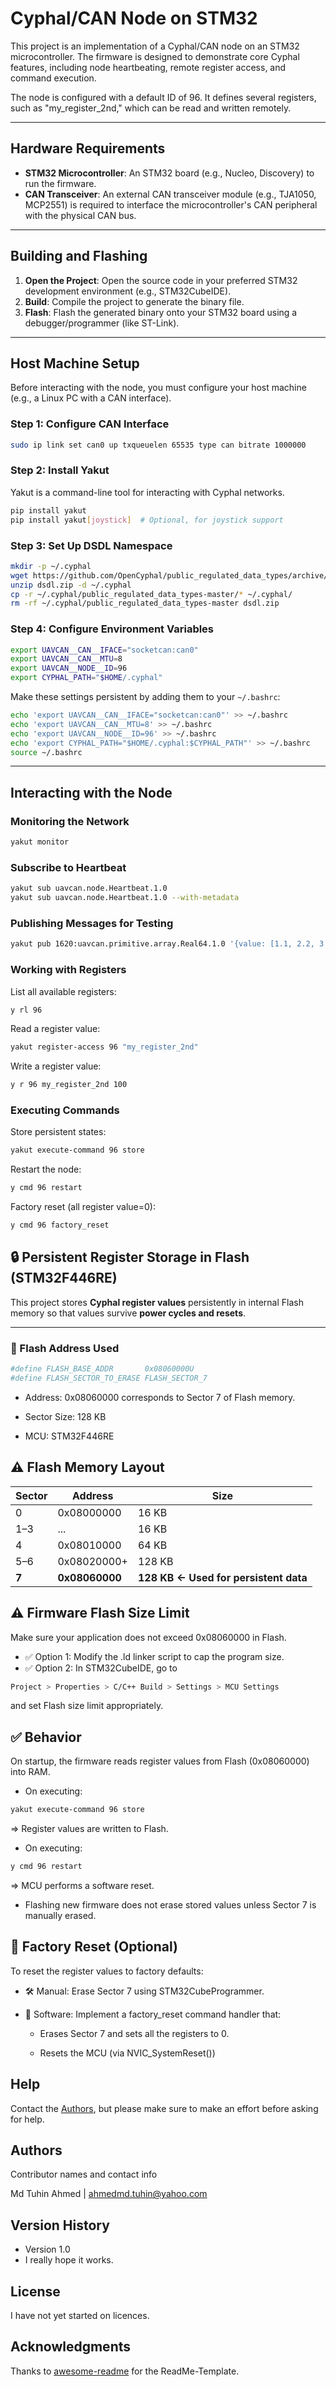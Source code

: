 # Cyphal/CAN Node on STM32

This project is an implementation of a Cyphal/CAN node on an STM32 microcontroller. The firmware is designed to demonstrate core Cyphal features, including node heartbeating, remote register access, and command execution.

The node is configured with a default ID of 96. It defines several registers, such as "my_register_2nd," which can be read and written remotely.

***

## Hardware Requirements

* **STM32 Microcontroller**: An STM32 board (e.g., Nucleo, Discovery) to run the firmware.
* **CAN Transceiver**: An external CAN transceiver module (e.g., TJA1050, MCP2551) is required to interface the microcontroller's CAN peripheral with the physical CAN bus.

***

## Building and Flashing

1.  **Open the Project**: Open the source code in your preferred STM32 development environment (e.g., STM32CubeIDE).
2.  **Build**: Compile the project to generate the binary file.
3.  **Flash**: Flash the generated binary onto your STM32 board using a debugger/programmer (like ST-Link).

***

## Host Machine Setup

Before interacting with the node, you must configure your host machine (e.g., a Linux PC with a CAN interface).

### Step 1: Configure CAN Interface

```bash
sudo ip link set can0 up txqueuelen 65535 type can bitrate 1000000
```

### Step 2: Install Yakut

Yakut is a command-line tool for interacting with Cyphal networks.

```bash
pip install yakut
pip install yakut[joystick]  # Optional, for joystick support
```

### Step 3: Set Up DSDL Namespace

```bash
mkdir -p ~/.cyphal
wget https://github.com/OpenCyphal/public_regulated_data_types/archive/refs/heads/master.zip -O dsdl.zip
unzip dsdl.zip -d ~/.cyphal
cp -r ~/.cyphal/public_regulated_data_types-master/* ~/.cyphal/
rm -rf ~/.cyphal/public_regulated_data_types-master dsdl.zip
```

### Step 4: Configure Environment Variables

```bash
export UAVCAN__CAN__IFACE="socketcan:can0"
export UAVCAN__CAN__MTU=8
export UAVCAN__NODE__ID=96
export CYPHAL_PATH="$HOME/.cyphal"
```

Make these settings persistent by adding them to your `~/.bashrc`:

```bash
echo 'export UAVCAN__CAN__IFACE="socketcan:can0"' >> ~/.bashrc
echo 'export UAVCAN__CAN__MTU=8' >> ~/.bashrc
echo 'export UAVCAN__NODE__ID=96' >> ~/.bashrc
echo 'export CYPHAL_PATH="$HOME/.cyphal:$CYPHAL_PATH"' >> ~/.bashrc
source ~/.bashrc
```

***

## Interacting with the Node

### Monitoring the Network

```bash
yakut monitor
```

### Subscribe to Heartbeat

```bash
yakut sub uavcan.node.Heartbeat.1.0
yakut sub uavcan.node.Heartbeat.1.0 --with-metadata
```


### Publishing Messages for Testing

```bash
yakut pub 1620:uavcan.primitive.array.Real64.1.0 '{value: [1.1, 2.2, 3.3]}'
```

### Working with Registers

List all available registers:

```bash
y rl 96
```

Read a register value:

```bash
yakut register-access 96 "my_register_2nd"
```

Write a register value:

```bash
y r 96 my_register_2nd 100
```

### Executing Commands

Store persistent states:

```bash
yakut execute-command 96 store
```


Restart the node:

```bash
y cmd 96 restart
```


Factory reset (all register value=0):

```bash
y cmd 96 factory_reset
```

## 🔒 Persistent Register Storage in Flash (STM32F446RE)

This project stores **Cyphal register values** persistently in internal Flash memory so that values survive **power cycles and resets**.

---

### 📌 Flash Address Used

```bash
#define FLASH_BASE_ADDR       0x08060000U
#define FLASH_SECTOR_TO_ERASE FLASH_SECTOR_7
```
* Address: 0x08060000 corresponds to Sector 7 of Flash memory.

* Sector Size: 128 KB

* MCU: STM32F446RE

## ⚠️ Flash Memory Layout

| Sector | Address        | Size                                  |
| ------ | -------------- | ------------------------------------- |
| 0      | 0x08000000     | 16 KB                                 |
| 1–3    | ...            | 16 KB                                 |
| 4      | 0x08010000     | 64 KB                                 |
| 5–6    | 0x08020000+    | 128 KB                                |
| **7**  | **0x08060000** | **128 KB ← Used for persistent data** |

## ⚠️ Firmware Flash Size Limit
Make sure your application does not exceed 0x08060000 in Flash.

* ✅ Option 1: Modify the .ld linker script to cap the program size.
* ✅ Option 2: In STM32CubeIDE, go to

```bash
Project > Properties > C/C++ Build > Settings > MCU Settings
```
and set Flash size limit appropriately.

## ✅ Behavior
On startup, the firmware reads register values from Flash (0x08060000) into RAM.

* On executing:
```bash
yakut execute-command 96 store
```
⇒ Register values are written to Flash.

* On executing:

```bash
y cmd 96 restart
```
⇒ MCU performs a software reset.

* Flashing new firmware does not erase stored values
unless Sector 7 is manually erased.

## 🧯 Factory Reset (Optional)
To reset the register values to factory defaults:

* 🛠 Manual: Erase Sector 7 using STM32CubeProgrammer.

* 🔁 Software: Implement a factory_reset command handler that:

  * Erases Sector 7 and sets all the registers to 0.

  * Resets the MCU (via NVIC_SystemReset())

## Help

Contact the [Authors](##authors), but please make sure to make an effort before asking for help.

## Authors

Contributor names and contact info

Md Tuhin Ahmed | [ahmedmd.tuhin@yahoo.com](ahmedmd.tuhin@yahoo.com)



## Version History

* Version 1.0
* I really hope it works.

## License

I have not yet started on licences.

## Acknowledgments

Thanks to [awesome-readme](https://github.com/matiassingers/awesome-readme) for the ReadMe-Template.
